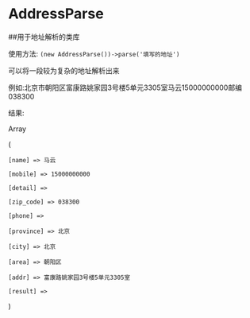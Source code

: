 # AddressParse
##用于地址解析的类库

使用方法:
`(new AddressParse())->parse('填写的地址')`


可以将一段较为复杂的地址解析出来

例如:北京市朝阳区富康路姚家园3号楼5单元3305室马云15000000000邮编038300

结果:

Array

(

    [name] => 马云

    [mobile] => 15000000000

    [detail] => 

    [zip_code] => 038300

    [phone] => 

    [province] => 北京

    [city] => 北京

    [area] => 朝阳区

    [addr] => 富康路姚家园3号楼5单元3305室

    [result] => 
    
)
